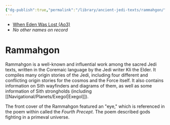 ```yaml
---
{"dg-publish":true,"permalink":"/library/ancient-jedi-texts/rammahgon/","tags":["library"]}
---
```


- [When Eden Was Lost (Ao3)](https://archiveofourown.org/works/19334440/chapters/45992584)
- *No other names on record*
# Rammahgon
Rammahgon is a well-known and influential work among the sacred Jedi texts, written in the Coremaic language by the Jedi writer Kli the Elder. It compiles many origin stories of the Jedi, including four different and conflicting origin stories for the cosmos and the Force itself. It also contains information on Sith wayfinders and diagrams of them, as well as some information of Sith strongholds (including [[Navigational/Planets/Exegol\|Exegol]]).

The front cover of the Rammahgon featured an "eye," which is referenced in the poem within called the *Fourth Precept*. The poem described gods fighting in a primeval universe. 


